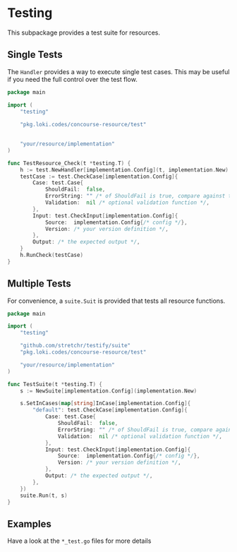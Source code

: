 # Testing

This subpackage provides a test suite for resources.

## Single Tests

The `Handler` provides a way to execute single test cases. This may be useful if you need the full control over the test
flow.


```go
package main

import (
	"testing"
	
	"pkg.loki.codes/concourse-resource/test"

	
	"your/resource/implementation"
)

func TestResource_Check(t *testing.T) {
	h := test.NewHandler[implementation.Config](t, implementation.New)
	testCase := test.CheckCase[implementation.Config]{
		Case: test.Case{
			ShouldFail:  false,
			ErrorString: "" /* of ShouldFail is true, compare against this error string */,
			Validation:  nil /* optional validation function */,
		},
		Input: test.CheckInput[implementation.Config]{
			Source:  implementation.Config{/* config */},
			Version: /* your version definition */,
		},
		Output: /* the expected output */,
	}
	h.RunCheck(testCase)
}
```

## Multiple Tests

For convenience, a `suite.Suit` is provided that tests all resource functions. 

```go
package main

import (
	"testing"

	"github.com/stretchr/testify/suite"
	"pkg.loki.codes/concourse-resource/test"

	"your/resource/implementation"
)

func TestSuite(t *testing.T) {
	s := NewSuite[implementation.Config](implementation.New)

	s.SetInCases(map[string]InCase[implementation.Config]{
		"default": test.CheckCase[implementation.Config]{
			Case: test.Case{
				ShouldFail:  false,
				ErrorString: "" /* of ShouldFail is true, compare against this error string */,
				Validation:  nil /* optional validation function */,
			},
			Input: test.CheckInput[implementation.Config]{
				Source:  implementation.Config{/* config */},
				Version: /* your version definition */,
			},
			Output: /* the expected output */,
		},
	})
	suite.Run(t, s)
}

```

## Examples

Have a look at the `*_test.go` files for more details 